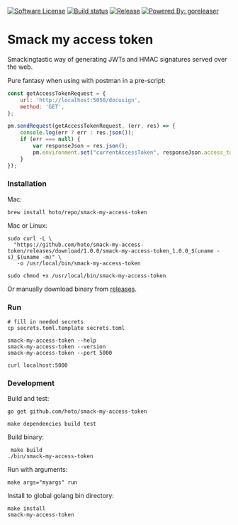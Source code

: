 [![Software License](https://img.shields.io/badge/license-MIT-brightgreen.svg?style=flat-square)](/LICENSE)
[![Build status](https://github.com/hoto/smack-my-access-token/workflows/Build%20and%20test/badge.svg?branch=master)](https://github.com/hoto/smack-my-access-token/actions)
[![Release](https://img.shields.io/github/release/hoto/smack-my-access-token.svg?style=flat-square)](https://github.com/hoto/smack-my-access-token/releases/latest)
[![Powered By: goreleaser](https://img.shields.io/badge/powered%20by-goreleaser-green.svg?style=flat-square)](https://github.com/goreleaser/goreleaser)

# Smack my access token

Smackingtastic way of generating JWTs and HMAC signatures served over the web.  

Pure fantasy when using with postman in a pre-script:

```javascript
const getAccessTokenRequest = {
    url: 'http://localhost:5050/docusign',
    method: 'GET',
};

pm.sendRequest(getAccessTokenRequest, (err, res) => {
    console.log(err ? err : res.json());
    if (err === null) {
        var responseJson = res.json();
        pm.environment.set("currentAccessToken", responseJson.access_token);
    }
});
```

### Installation
    
Mac:

    brew install hoto/repo/smack-my-access-token

Mac or Linux:

    sudo curl -L \
      "https://github.com/hoto/smack-my-access-token/releases/download/1.0.0/smack-my-access-token_1.0.0_$(uname -s)_$(uname -m)" \
       -o /usr/local/bin/smack-my-access-token

    sudo chmod +x /usr/local/bin/smack-my-access-token
    
Or manually download binary from [releases](https://github.com/hoto/smack-my-access-token/releases).
    
### Run

    # fill in needed secrets
    cp secrets.toml.template secrets.toml

    smack-my-access-token --help
    smack-my-access-token --version
    smack-my-access-token --port 5000

    curl localhost:5000

### Development

Build and test:

    go get github.com/hoto/smack-my-access-token
    
    make dependencies build test
    
Build binary:

     make build
    ./bin/smack-my-access-token

Run with arguments:

    make args="myargs" run

Install to global golang bin directory:

    make install
    smack-my-access-token
    
    